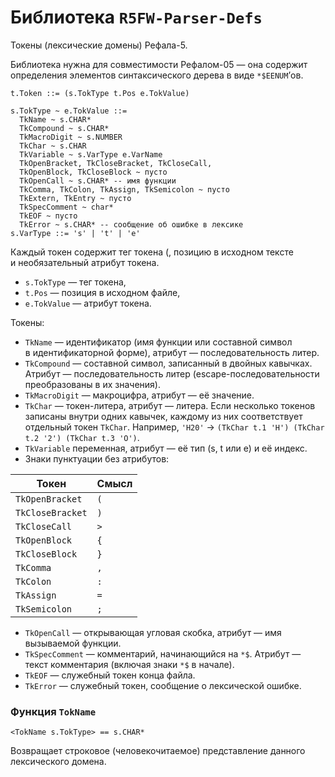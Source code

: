 Библиотека `R5FW-Parser-Defs`
=============================

Токены (лексические домены) Рефала-5.

Библиотека нужна для совместимости Рефалом-05 — она содержит определения
элементов синтаксического дерева в виде `*$EENUM`’ов.

    t.Token ::= (s.TokType t.Pos e.TokValue)

    s.TokType ~ e.TokValue ::=
      TkName ~ s.CHAR*
      TkCompound ~ s.CHAR*
      TkMacroDigit ~ s.NUMBER
      TkChar ~ s.CHAR
      TkVariable ~ s.VarType e.VarName
      TkOpenBracket, TkCloseBracket, TkCloseCall,
      TkOpenBlock, TkCloseBlock ~ пусто
      TkOpenCall ~ s.CHAR* -- имя функции
      TkComma, TkColon, TkAssign, TkSemicolon ~ пусто
      TkExtern, TkEntry ~ пусто
      TkSpecComment ~ char*
      TkEOF ~ пусто
      TkError ~ s.CHAR* -- сообщение об ошибке в лексике
    s.VarType ::= 's' | 't' | 'e'

Каждый токен содержит тег токена (, позицию в исходном тексте и необязательный
атрибут токена.

* `s.TokType` — тег токена,
* `t.Pos` — позиция в исходном файле,
* `e.TokValue` — атрибут токена.

Токены:

* `TkName` — идентификатор (имя функции или составной символ в идентификаторной
  форме), атрибут — последовательность литер.
* `TkCompound` — составной символ, записанный в двойных кавычках. Атрибут —
  последовательность литер (escape-последовательности преобразованы в их
  значения).
* `TkMacroDigit` — макроцифра, атрибут — её значение.
* `TkChar` — токен-литера, атрибут — литера. Если несколько токенов записаны
  внутри одних кавычек, каждому из них соответствует отдельный токен `TkChar`.
  Например, `'H20'` → `(TkChar t.1 'H') (TkChar t.2 '2') (TkChar t.3 'O')`.
* `TkVariable` переменная, атрибут — её тип (s, t или e) и её индекс.
* Знаки пунктуации без атрибутов:

Токен            | Смысл
-----------------|-------
`TkOpenBracket`  | `(`
`TkCloseBracket` | `)`
`TkCloseCall`    | `>`
`TkOpenBlock`    | `{`
`TkCloseBlock`   | `}`
`TkComma`        | `,`
`TkColon`        | `:`
`TkAssign`       | `=`
`TkSemicolon`    | `;`

* `TkOpenCall` — открывающая угловая скобка, атрибут — имя вызываемой функции.
* `TkSpecComment` — комментарий, начинающийся на `*$`. Атрибут — текст
  комментария (включая знаки `*$` в начале).
* `TkEOF` — служебный токен конца файла.
* `TkError` — служебный токен, сообщение о лексической ошибке.


### Функция `TokName`

    <TokName s.TokType> == s.CHAR*

Возвращает строковое (человекочитаемое) представление данного лексического
домена.
